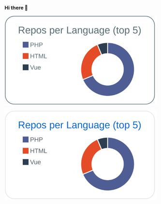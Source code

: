 ### Hi there 👋

[![](https://raw.githubusercontent.com/abetatsu/abetatsu/main/profile-summary-card-output/default/1-repos-per-language.svg)](https://github.com/vn7n24fzkq/github-profile-summary-cards)

[![](https://raw.githubusercontent.com/abetatsu/abetatsu/main/profile-summary-card-output/github/1-repos-per-language.svg)](https://github.com/vn7n24fzkq/github-profile-summary-cards)

<!--
**abetatsu/abetatsu** is a ✨ _special_ ✨ repository because its `README.md` (this file) appears on your GitHub profile.

Here are some ideas to get you started:

- 🔭 I’m currently working on ...
- 🌱 I’m currently learning ...
- 👯 I’m looking to collaborate on ...
- 🤔 I’m looking for help with ...
- 💬 Ask me about ...
- 📫 How to reach me: ...
- 😄 Pronouns: ...
- ⚡ Fun fact: ...
-->
